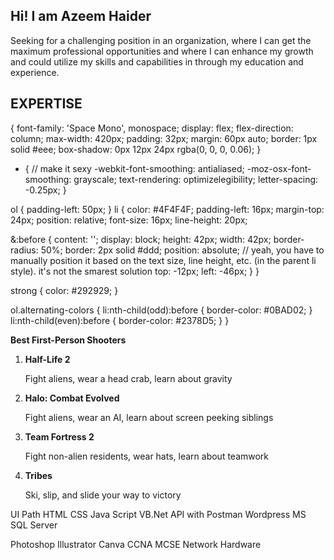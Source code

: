 

<h2>Hi! I am Azeem Haider</h2>
<p>Seeking for a challenging position in an organization, where I can get the maximum professional
opportunities and where I can enhance my growth and could utilize my skills and capabilities in through my education and experience.</p>
<h2>EXPERTISE</h2>

{ 
  font-family: 'Space Mono', monospace; 
  display: flex;
  flex-direction: column;
  max-width: 420px;
  padding: 32px;
  margin: 60px auto;
  border: 1px solid #eee;
  box-shadow: 0px 12px 24px rgba(0, 0, 0, 0.06);
}

* { // make it sexy
  -webkit-font-smoothing: antialiased;
  -moz-osx-font-smoothing: grayscale;
  text-rendering: optimizelegibility;
  letter-spacing: -0.25px;
}

ol { padding-left: 50px; }
li { 
  color: #4F4F4F; 
  padding-left: 16px;
  margin-top: 24px;
  position: relative;
  font-size: 16px;
  line-height: 20px;
  
  &:before {
    content: '';
    display: block;
    height: 42px;
    width: 42px;
    border-radius: 50%;
    border: 2px solid #ddd;
    position: absolute; // yeah, you have to manually position it based on the text size, line height, etc. (in the parent li style). it's not the smarest solution 
    top: -12px;
    left: -46px;
  }
}

strong { color: #292929; }

ol.alternating-colors { 
  li:nth-child(odd):before { border-color: #0BAD02; }
  li:nth-child(even):before { border-color: #2378D5; }
}



<strong>Best First-Person Shooters</strong>

<ol class="alternating-colors">
  <li>
    <strong>Half-Life 2</strong>
    <p>Fight aliens, wear a head crab, learn about gravity</p>
  </li>
  <li>
    <strong>Halo: Combat Evolved</strong>
    <p>Fight aliens, wear an AI, learn about screen peeking siblings</p>
  </li>
  <li>
    <strong>Team Fortress 2</strong>
    <p>Fight non-alien residents, wear hats, learn about teamwork</p>
  </li>
  <li>
    <strong>Tribes</strong>
    <p>Ski, slip, and slide your way to victory</p>
  </li>
</ol>



UI Path
HTML
CSS
Java Script
VB.Net
API with Postman
Wordpress
MS SQL Server

Photoshop
Illustrator
Canva
CCNA
MCSE
Network
Hardware
</body>
</html>




